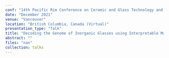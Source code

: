 ```yaml
---
conf: "14th Pacific Rim Conference on Ceramic and Glass Technology and GOMD 2021 Division Meeting"
date: "December 2021"
venue: "Vancouver"
location: "British Columbia, Canada (Virtual)"
presentation_type: "Talk"
title: "Decoding the Genome of Inorganic Glasses using Interpretable Machine Learning"
abstract: ""
files: "nan"
collection: talks
---
```


<!--  -->

